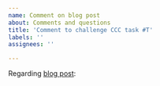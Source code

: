 ```yaml
---
name: Comment on blog post
about: Comments and questions
title: 'Comment to challenge CCC task #T'
labels: ''
assignees: ''

---
```


<!-- Please specify the blog post you'r referring to: -->
Regarding [blog post](https://github.sommrey.de/the-bears-den/YYYY/MM/DD/ch-CCC.html#task-T):

<!-- Comment here-->
